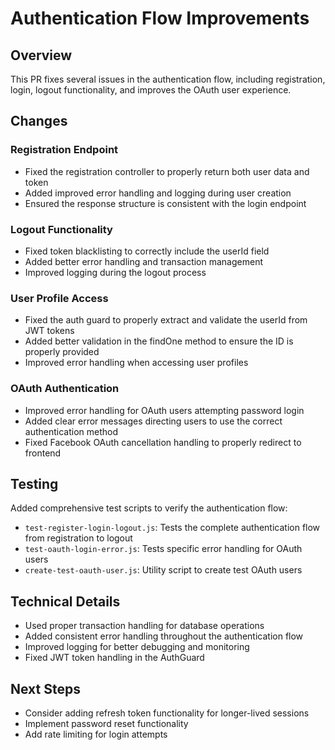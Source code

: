 # Authentication Flow Improvements

## Overview
This PR fixes several issues in the authentication flow, including registration, login, logout functionality, and improves the OAuth user experience.

## Changes

### Registration Endpoint
- Fixed the registration controller to properly return both user data and token
- Added improved error handling and logging during user creation
- Ensured the response structure is consistent with the login endpoint

### Logout Functionality
- Fixed token blacklisting to correctly include the userId field
- Added better error handling and transaction management
- Improved logging during the logout process

### User Profile Access
- Fixed the auth guard to properly extract and validate the userId from JWT tokens
- Added better validation in the findOne method to ensure the ID is properly provided
- Improved error handling when accessing user profiles

### OAuth Authentication
- Improved error handling for OAuth users attempting password login
- Added clear error messages directing users to use the correct authentication method
- Fixed Facebook OAuth cancellation handling to properly redirect to frontend

## Testing
Added comprehensive test scripts to verify the authentication flow:
- `test-register-login-logout.js`: Tests the complete authentication flow from registration to logout
- `test-oauth-login-error.js`: Tests specific error handling for OAuth users
- `create-test-oauth-user.js`: Utility script to create test OAuth users

## Technical Details
- Used proper transaction handling for database operations
- Added consistent error handling throughout the authentication flow
- Improved logging for better debugging and monitoring
- Fixed JWT token handling in the AuthGuard

## Next Steps
- Consider adding refresh token functionality for longer-lived sessions
- Implement password reset functionality
- Add rate limiting for login attempts